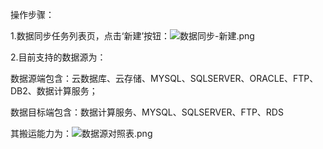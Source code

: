 操作步骤：

1.数据同步任务列表页，点击‘新建’按钮：![数据同步-新建.png](http://img1.jcloudcs.com/cms/4005cb4d-2be0-4c62-9c7c-98f0133b1c1120180413191732.png)

2.目前支持的数据源为：

数据源端包含：云数据库、云存储、MYSQL、SQLSERVER、ORACLE、FTP、DB2、数据计算服务；

数据目标端包含：数据计算服务、MYSQL、SQLSERVER、FTP、RDS

其搬运能力为：![数据源对照表.png](http://img1.jcloudcs.com/cms/6db56e3f-dd1a-4366-a0ac-b2abbe637eec20180413191901.png)